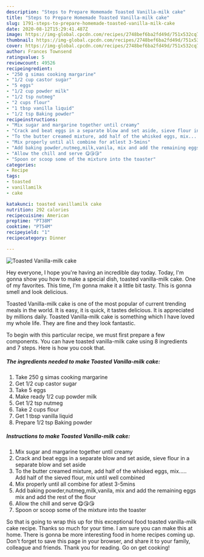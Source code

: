```yaml
---
description: "Steps to Prepare Homemade Toasted Vanilla-milk cake"
title: "Steps to Prepare Homemade Toasted Vanilla-milk cake"
slug: 1791-steps-to-prepare-homemade-toasted-vanilla-milk-cake
date: 2020-08-12T15:29:41.487Z
image: https://img-global.cpcdn.com/recipes/2748bef6ba2fd49d/751x532cq70/toasted-vanilla-milk-cake-recipe-main-photo.jpg
thumbnail: https://img-global.cpcdn.com/recipes/2748bef6ba2fd49d/751x532cq70/toasted-vanilla-milk-cake-recipe-main-photo.jpg
cover: https://img-global.cpcdn.com/recipes/2748bef6ba2fd49d/751x532cq70/toasted-vanilla-milk-cake-recipe-main-photo.jpg
author: Frances Townsend
ratingvalue: 5
reviewcount: 49526
recipeingredient:
- "250 g simas cooking margarine"
- "1/2 cup castor sugar"
- "5 eggs"
- "1/2 cup powder milk"
- "1/2 tsp nutmeg"
- "2 cups flour"
- "1 tbsp vanilla liquid"
- "1/2 tsp Baking powder"
recipeinstructions:
- "Mix sugar and margarine together until creamy"
- "Crack and beat eggs in a separate blow and set aside, sieve flour in a separate blow and set aside"
- "To the butter creamed mixture, add half of the whisked eggs, mix..... Add half of the sieved flour, mix until well combined"
- "Mix properly until all combine for atlest 3-5mins"
- "Add baking powder,nutmeg,milk,vanila, mix and add the remaining eggs mix and add the rest of the flour"
- "Allow the chill and serve 😋😘😘"
- "Spoon or scoop some of the mixture into the toaster"
categories:
- Recipe
tags:
- toasted
- vanillamilk
- cake

katakunci: toasted vanillamilk cake 
nutrition: 292 calories
recipecuisine: American
preptime: "PT38M"
cooktime: "PT54M"
recipeyield: "1"
recipecategory: Dinner

---
```



![Toasted Vanilla-milk cake](https://img-global.cpcdn.com/recipes/2748bef6ba2fd49d/751x532cq70/toasted-vanilla-milk-cake-recipe-main-photo.jpg)

Hey everyone, I hope you're having an incredible day today. Today, I'm gonna show you how to make a special dish, toasted vanilla-milk cake. One of my favorites. This time, I'm gonna make it a little bit tasty. This is gonna smell and look delicious.

Toasted Vanilla-milk cake is one of the most popular of current trending meals in the world. It is easy, it is quick, it tastes delicious. It is appreciated by millions daily. Toasted Vanilla-milk cake is something which I have loved my whole life. They are fine and they look fantastic.




To begin with this particular recipe, we must first prepare a few components. You can have toasted vanilla-milk cake using 8 ingredients and 7 steps. Here is how you cook that.

<!--inarticleads1-->

##### The ingredients needed to make Toasted Vanilla-milk cake:

1. Take 250 g simas cooking margarine
1. Get 1/2 cup castor sugar
1. Take 5 eggs
1. Make ready 1/2 cup powder milk
1. Get 1/2 tsp nutmeg
1. Take 2 cups flour
1. Get 1 tbsp vanilla liquid
1. Prepare 1/2 tsp Baking powder




<!--inarticleads2-->

##### Instructions to make Toasted Vanilla-milk cake:

1. Mix sugar and margarine together until creamy
1. Crack and beat eggs in a separate blow and set aside, sieve flour in a separate blow and set aside
1. To the butter creamed mixture, add half of the whisked eggs, mix..... Add half of the sieved flour, mix until well combined
1. Mix properly until all combine for atlest 3-5mins
1. Add baking powder,nutmeg,milk,vanila, mix and add the remaining eggs mix and add the rest of the flour
1. Allow the chill and serve 😋😘😘
1. Spoon or scoop some of the mixture into the toaster




So that is going to wrap this up for this exceptional food toasted vanilla-milk cake recipe. Thanks so much for your time. I am sure you can make this at home. There is gonna be more interesting food in home recipes coming up. Don't forget to save this page in your browser, and share it to your family, colleague and friends. Thank you for reading. Go on get cooking!
